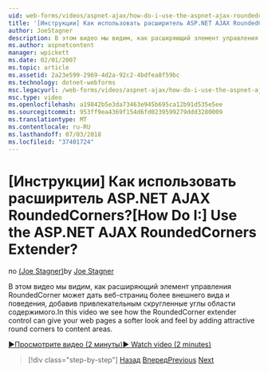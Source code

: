 ```yaml
---
uid: web-forms/videos/aspnet-ajax/how-do-i-use-the-aspnet-ajax-roundedcorners-extender
title: '[Инструкции] Как использовать расширитель ASP.NET AJAX RoundedCorners? | Документы Майкрософт'
author: JoeStagner
description: В этом видео мы видим, как расширяющий элемент управления RoundedCorner может дать веб-страниц более внешнего вида и поведения, добавив привлекательным скругленные углы область содержимого...
ms.author: aspnetcontent
manager: wpickett
ms.date: 02/01/2007
ms.topic: article
ms.assetid: 2a23e599-2969-4d2a-92c2-4bdfea8f59bc
ms.technology: dotnet-webforms
msc.legacyurl: /web-forms/videos/aspnet-ajax/how-do-i-use-the-aspnet-ajax-roundedcorners-extender
msc.type: video
ms.openlocfilehash: a19842b5e3da73463e945b695ca12b91d535e5ee
ms.sourcegitcommit: 953ff9ea4369f154d6fd0239599279ddd3280009
ms.translationtype: MT
ms.contentlocale: ru-RU
ms.lasthandoff: 07/03/2018
ms.locfileid: "37401724"
---
```

<a name="how-do-i-use-the-aspnet-ajax-roundedcorners-extender"></a><span data-ttu-id="d51c1-104">[Инструкции] Как использовать расширитель ASP.NET AJAX RoundedCorners?</span><span class="sxs-lookup"><span data-stu-id="d51c1-104">[How Do I:] Use the ASP.NET AJAX RoundedCorners Extender?</span></span>
====================
<span data-ttu-id="d51c1-105">по [(Joe Stagner)](https://github.com/JoeStagner)</span><span class="sxs-lookup"><span data-stu-id="d51c1-105">by [Joe Stagner](https://github.com/JoeStagner)</span></span>

<span data-ttu-id="d51c1-106">В этом видео мы видим, как расширяющий элемент управления RoundedCorner может дать веб-страниц более внешнего вида и поведения, добавив привлекательным скругленные углы области содержимого.</span><span class="sxs-lookup"><span data-stu-id="d51c1-106">In this video we see how the RoundedCorner extender control can give your web pages a softer look and feel by adding attractive round corners to content areas.</span></span>

[<span data-ttu-id="d51c1-107">&#9654;Просмотрите видео (2 минуты)</span><span class="sxs-lookup"><span data-stu-id="d51c1-107">&#9654; Watch video (2 minutes)</span></span>](https://channel9.msdn.com/Blogs/ASP-NET-Site-Videos/how-do-i-use-the-aspnet-ajax-roundedcorners-extender)

> [!div class="step-by-step"]
> <span data-ttu-id="d51c1-108">[Назад](how-do-i-use-an-aspnet-ajax-scriptmanagerproxy.md)
> [Вперед](how-do-i-use-the-aspnet-ajax-timer-control.md)</span><span class="sxs-lookup"><span data-stu-id="d51c1-108">[Previous](how-do-i-use-an-aspnet-ajax-scriptmanagerproxy.md)
[Next](how-do-i-use-the-aspnet-ajax-timer-control.md)</span></span>
